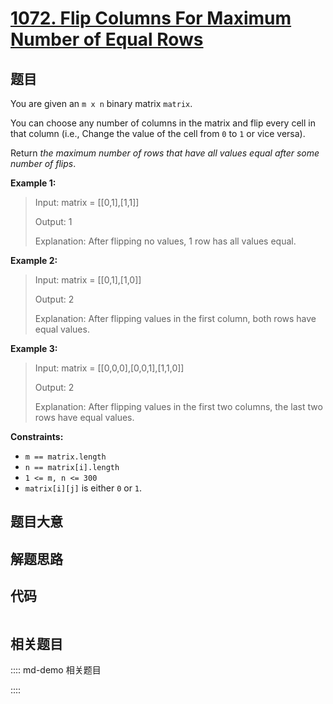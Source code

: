 # [1072. Flip Columns For Maximum Number of Equal Rows](https://leetcode.com/problems/flip-columns-for-maximum-number-of-equal-rows/)

## 题目

You are given an `m x n` binary matrix `matrix`.

You can choose any number of columns in the matrix and flip every cell in that
column (i.e., Change the value of the cell from `0` to `1` or vice versa).

Return _the maximum number of rows that have all values equal after some
number of flips_.



**Example 1:**

> Input: matrix = [[0,1],[1,1]]
> 
> Output: 1
> 
> Explanation: After flipping no values, 1 row has all values equal.

**Example 2:**

> Input: matrix = [[0,1],[1,0]]
> 
> Output: 2
> 
> Explanation: After flipping values in the first column, both rows have equal values.

**Example 3:**

> Input: matrix = [[0,0,0],[0,0,1],[1,1,0]]
> 
> Output: 2
> 
> Explanation: After flipping values in the first two columns, the last two rows have equal values.

**Constraints:**

  * `m == matrix.length`
  * `n == matrix[i].length`
  * `1 <= m, n <= 300`
  * `matrix[i][j]` is either `0` or `1`.


## 题目大意

## 解题思路

## 代码

```javascript

```

## 相关题目

:::: md-demo 相关题目

::::
